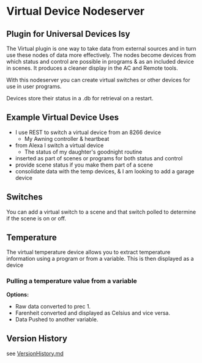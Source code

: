 # Virtual Device Nodeserver

## Plugin for Universal Devices Isy

The Virtual plugin is one way to take data from external sources and in turn use
these nodes of data more effectively.  The nodes become devices from which status
and control are possible in programs & as an included device in scenes.  It produces
a cleaner display in the AC and Remote tools.

With this nodeserver you can create virtual switches or other devices
 for use in user programs.

Devices store their status in a .db for retrieval on a restart.

## Example Virtual Device Uses

- I use REST to switch a virtual device from an 8266 device
    - My Awning controller & heartbeat
- from Alexa I switch a virtual device
    - The status of my daughter's goodnight routine
- inserted as part of scenes or programs for both status and control
- provide scene status if you make them part of a scene
- consolidate data with the temp devices, & I am looking to add a garage device

## Switches

You can add a virtual switch to a scene and that switch polled to
determine if the scene is on or off.

## Temperature

The virtual temperature device allows you to extract temperature information
using a program or from a variable.  This is then displayed as a device

### Pulling a temperature value from a variable

**Options:**

- Raw data converted to prec 1.
- Farenheit converted and displayed as Celsius and vice versa.
- Data Pushed to another variable.

## Version History

see [VersionHistory.md][versions]

[versions]: VersionHistory.md
